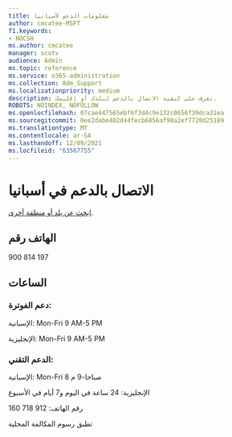```yaml
---
title: معلومات الدعم لأسبانيا
author: cmcatee-MSFT
f1.keywords:
- NOCSH
ms.author: cmcatee
manager: scotv
audience: Admin
ms.topic: reference
ms.service: o365-administration
ms.collection: Adm_Support
ms.localizationpriority: medium
description: تعرف على كيفية الاتصال بالدعم لبلدك أو إقليمك.
ROBOTS: NOINDEX, NOFOLLOW
ms.openlocfilehash: 07cae447565ebf6f3d4c9e132c0656f39dca31ea
ms.sourcegitcommit: 0ee2dabe402d44fecb6856af98a2ef7720d25189
ms.translationtype: MT
ms.contentlocale: ar-SA
ms.lasthandoff: 12/09/2021
ms.locfileid: "63567755"
---
```

# <a name="contact-support-for-spain"></a>الاتصال بالدعم في أسبانيا

[ابحث عن بلد أو منطقة أخرى](../get-help-support.md).

## <a name="phone-number"></a>الهاتف رقم
900 814 197

## <a name="hours"></a>الساعات
### <a name="billing-support"></a>دعم الفوترة:

الإسبانية: Mon-Fri 9 AM-5 PM

الإنجليزية: Mon-Fri 9 AM-5 PM

### <a name="technical-support"></a>الدعم التقني:

الإسبانية: Mon-Fri 8 صباحا-9 م

الإنجليزية: 24 ساعة في اليوم و7 أيام في الأسبوع

رقم الهاتف: 912 718 160

تطبق رسوم المكالمة المحلية
